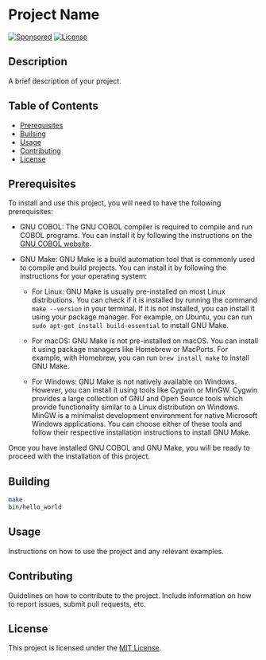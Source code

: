 # Project Name

[![Sponsored](https://img.shields.io/badge/chilicorn-sponsored-brightgreen.svg?logo=data%3Aimage%2Fpng%3Bbase64%2CiVBORw0KGgoAAAANSUhEUgAAAA4AAAAPCAMAAADjyg5GAAABqlBMVEUAAAAzmTM3pEn%2FSTGhVSY4ZD43STdOXk5lSGAyhz41iz8xkz2HUCWFFhTFFRUzZDvbIB00Zzoyfj9zlHY0ZzmMfY0ydT0zjj92l3qjeR3dNSkoZp4ykEAzjT8ylUBlgj0yiT0ymECkwKjWqAyjuqcghpUykD%2BUQCKoQyAHb%2BgylkAyl0EynkEzmkA0mUA3mj86oUg7oUo8n0k%2FS%2Bw%2Fo0xBnE5BpU9Br0ZKo1ZLmFZOjEhesGljuzllqW50tH14aS14qm17mX9%2Bx4GAgUCEx02JySqOvpSXvI%2BYvp2orqmpzeGrQh%2Bsr6yssa2ttK6v0bKxMBy01bm4zLu5yry7yb29x77BzMPCxsLEzMXFxsXGx8fI3PLJ08vKysrKy8rL2s3MzczOH8LR0dHW19bX19fZ2dna2trc3Nzd3d3d3t3f39%2FgtZTg4ODi4uLj4%2BPlGxLl5eXm5ubnRzPn5%2Bfo6Ojp6enqfmzq6urr6%2Bvt7e3t7u3uDwvugwbu7u7v6Obv8fDz8%2FP09PT2igP29vb4%2BPj6y376%2Bu%2F7%2Bfv9%2Ff39%2Fv3%2BkAH%2FAwf%2FtwD%2F9wCyh1KfAAAAKXRSTlMABQ4VGykqLjVCTVNgdXuHj5Kaq62vt77ExNPX2%2Bju8vX6%2Bvr7%2FP7%2B%2FiiUMfUAAADTSURBVAjXBcFRTsIwHAfgX%2FtvOyjdYDUsRkFjTIwkPvjiOTyX9%2FAIJt7BF570BopEdHOOstHS%2BX0s439RGwnfuB5gSFOZAgDqjQOBivtGkCc7j%2B2e8XNzefWSu%2BsZUD1QfoTq0y6mZsUSvIkRoGYnHu6Yc63pDCjiSNE2kYLdCUAWVmK4zsxzO%2BQQFxNs5b479NHXopkbWX9U3PAwWAVSY%2FpZf1udQ7rfUpQ1CzurDPpwo16Ff2cMWjuFHX9qCV0Y0Ok4Jvh63IABUNnktl%2B6sgP%2BARIxSrT%2FMhLlAAAAAElFTkSuQmCC)](http://spiceprogram.org/)
[![License](https://img.shields.io/badge/license-MIT-blue.svg)](LICENSE)

## Description

A brief description of your project.

## Table of Contents

- [Prerequisites](#prerequisites)
- [Builsing](#building)
- [Usage](#usage)
- [Contributing](#contributing)
- [License](#license)

## Prerequisites
To install and use this project, you will need to have the following prerequisites:

- GNU COBOL: The GNU COBOL compiler is required to compile and run COBOL programs. You can install it by following the instructions on the [GNU COBOL website](https://sourceforge.net/projects/open-cobol/).


- GNU Make: GNU Make is a build automation tool that is commonly used to compile and build projects. You can install it by following the instructions for your operating system:


    - For Linux: GNU Make is usually pre-installed on most Linux distributions. You can check if it is installed by running the command `make --version` in your terminal. If it is not installed, you can install it using your package manager. For example, on Ubuntu, you can run `sudo apt-get install build-essential` to install GNU Make.

    - For macOS: GNU Make is not pre-installed on macOS. You can install it using package managers like Homebrew or MacPorts. For example, with Homebrew, you can run `brew install make` to install GNU Make.

    - For Windows: GNU Make is not natively available on Windows. However, you can install it using tools like Cygwin or MinGW. Cygwin provides a large collection of GNU and Open Source tools which provide functionality similar to a Linux distribution on Windows. MinGW is a minimalist development environment for native Microsoft Windows applications. You can choose either of these tools and follow their respective installation instructions to install GNU Make.

Once you have installed GNU COBOL and GNU Make, you will be ready to proceed with the installation of this project.

## Building

```zsh
make
bin/hello_world
```

## Usage

Instructions on how to use the project and any relevant examples.

## Contributing

Guidelines on how to contribute to the project. Include information on how to report issues, submit pull requests, etc.

## License

This project is licensed under the [MIT License](LICENSE).